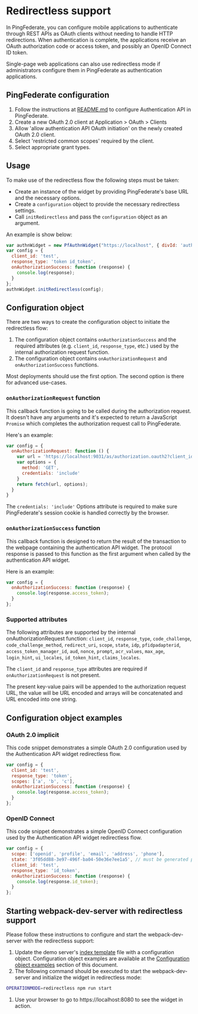 # Redirectless support
In PingFederate, you can configure mobile applications to authenticate through REST APIs as OAuth clients without needing to handle HTTP redirections. When authentication is complete, the applications receive an OAuth authorization code or access token, and possibly an OpenID Connect ID token.

Single-page web applications can also use redirectless mode if administrators configure them in PingFederate as authentication applications.
## PingFederate configuration
1. Follow the instructions at [README.md](../README.md#pingfederate-configuration) to configure Authentication API in PingFederate.
1. Create a new OAuth 2.0 client at Application > OAuth > Clients
1. Allow 'allow authentication API OAuth initiation' on the newly created OAuth 2.0 client.
1. Select 'restricted common scopes' required by the client.
1. Select appropriate grant types.

## Usage
To make use of the redirectless flow the following steps must be taken:
- Create an instance of the widget by providing PingFederate's base URL and the necessary options.
- Create a `configuration` object to provide the necessary redirectless settings. 
- Call `initRedirectless` and pass the `configuration` object as an argument.

An example is show below: 
```javascript
var authnWidget = new PfAuthnWidget("https://localhost", { divId: 'authnwidget' });
var config = {
  client_id: 'test',
  response_type: 'token id_token',
  onAuthorizationSuccess: function (response) {
    console.log(response);
  }
};
authnWidget.initRedirectless(config);
```
## Configuration object
There are two ways to create the configuration object to initiate the redirectless flow:
1. The configuration object contains `onAuthorizationSuccess` and the required attributes (e.g. `client_id`, `response_type`, etc.) used by the internal authorization request function.
1. The configuration object contains `onAuthorizationRequest` and `onAuthorizationSuccess` functions.

Most deployments should use the first option. The second option is there for advanced use-cases.

### `onAuthorizationRequest` function
This callback function is going to be called during the authorization request. It doesn't have any arguments and it's expected to return a JavaScript `Promise` which completes the authorization request call to PingFederate.

Here's an example:
```javascript
var config = {
  onAuthorizationRequest: function () {
    var url = 'https://localhost:9031/as/authorization.oauth2?client_id=test&response_type=token&response_mode=pi.flow'
    var options = {
      method: 'GET',
      credentials: 'include'
    }
    return fetch(url, options);
  }
}
```
The `credentials: 'include'` Options attribute is required to make sure PingFederate's session cookie is handled correctly by the browser.

### `onAuthorizationSuccess` function
This callback function is designed to return the result of the transaction to the webpage containing the authentication API widget. The protocol response is passed to this function as the first argument when called by the authentication API widget.

Here is an example: 
```js
var config = {
  onAuthorizationSuccess: function (response) {
    console.log(response.access_token);
  }
};
```

### Supported attributes
The following attributes are supported by the internal onAuthorizationRequest function: `client_id`, `response_type`, `code_challenge`, `code_challenge_method`, `redirect_uri`, `scope`, `state`, `idp`, `pfidpadapterid`, `access_token_manager_id`, `aud`, `nonce`, `prompt`, `acr_values`, `max_age`, `login_hint`, `ui_locales`, `id_token_hint`, `claims_locales`. 

The `client_id` and `response_type` attributes are required if `onAuthorizationRequest` is not present. 

The present key-value pairs will be appended to the authorization request URL, the value will be URL encoded and arrays will be concatenated and URL encoded into one string.

## Configuration object examples
### OAuth 2.0 implicit
This code snippet demonstrates a simple OAuth 2.0 configuration used by the Authentication API widget redirectless flow.
```javascript
var config = {
  client_id: 'test',
  response_type: 'token',
  scopes: ['a', 'b', 'c'],
  onAuthorizationSuccess: function (response) {
    console.log(response.access_token);
  }
};
```
### OpenID Connect
This code snippet demonstrates a simple OpenID Connect configuration used by the Authentication API widget redirectless flow.
```javascript
var config = {
  scope: ['openid', 'profile', 'email', 'address', 'phone'],
  state: '3f05dd88-3e97-496f-ba04-50e36e7ee1a5', // must be generated per each request.
  client_id: 'test',
  response_type: 'id_token',
  onAuthorizationSuccess: function (response) {
    console.log(response.id_token);
  }
};
```
## Starting webpack-dev-server with redirectless support
Please follow these instructions to configure and start the webpack-dev-server with the redirectless support:

1. Update the demo server's [index template](../demo-server/templates/index-template.handlebars) file with a configuration object. Configuration object examples are available at the [Configuration object examples](#configuration-object-examples) section of this document.
1. The following command should be executed to start the webpack-dev-server and initialize the widget in redirectless mode:
```bash
OPERATIONMODE=redirectless npm run start
```
1. Use your browser to go to https://localhost:8080 to see the widget in action.